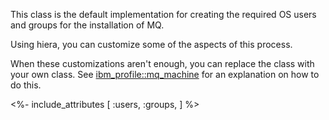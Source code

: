 This class is the default implementation for creating the required OS users and groups for the installation of MQ.

Using hiera, you can customize some of the aspects of this process.

When these customizations aren't enough, you can replace the class with your own class. See [ibm_profile::mq_machine](./mq_machine.html) for an explanation on how to do this.

<%- include_attributes [
  :users,
  :groups,
] %>
